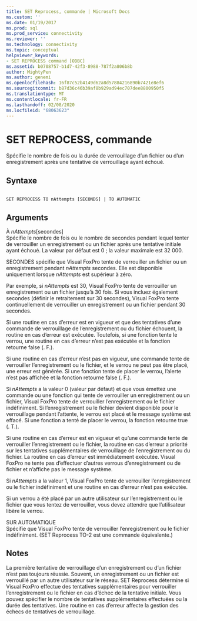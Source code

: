 ```yaml
---
title: SET Reprocess, commande | Microsoft Docs
ms.custom: ''
ms.date: 01/19/2017
ms.prod: sql
ms.prod_service: connectivity
ms.reviewer: ''
ms.technology: connectivity
ms.topic: conceptual
helpviewer_keywords:
- SET REPROCESS command [ODBC]
ms.assetid: b0708757-b1d7-42f3-8988-787f2a806b8b
author: MightyPen
ms.author: genemi
ms.openlocfilehash: 16f87c52b4149d62a8d57884216890b7421e8ef6
ms.sourcegitcommit: b87d36c46b39af8b929ad94ec707dee8800950f5
ms.translationtype: MT
ms.contentlocale: fr-FR
ms.lasthandoff: 02/08/2020
ms.locfileid: "68063623"
---
```

# <a name="set-reprocess-command"></a>SET REPROCESS, commande
Spécifie le nombre de fois ou la durée de verrouillage d’un fichier ou d’un enregistrement après une tentative de verrouillage ayant échoué.  
  
## <a name="syntax"></a>Syntaxe  
  
```  
  
SET REPROCESS TO nAttempts [SECONDS] | TO AUTOMATIC  
```  
  
## <a name="arguments"></a>Arguments  
 À *nAttempts*[secondes]  
 Spécifie le nombre de fois ou le nombre de secondes pendant lequel tenter de verrouiller un enregistrement ou un fichier après une tentative initiale ayant échoué. La valeur par défaut est 0 ; la valeur maximale est 32 000.  
  
 SECONDES spécifie que Visual FoxPro tente de verrouiller un fichier ou un enregistrement pendant *nAttempts* secondes. Elle est disponible uniquement lorsque *nAttempts* est supérieur à zéro.  
  
 Par exemple, si *nAttempts* est 30, Visual FoxPro tente de verrouiller un enregistrement ou un fichier jusqu’à 30 fois. Si vous incluez également secondes (définir le retraitement sur 30 secondes), Visual FoxPro tente continuellement de verrouiller un enregistrement ou un fichier pendant 30 secondes.  
  
 Si une routine en cas d’erreur est en vigueur et que des tentatives d’une commande de verrouillage de l’enregistrement ou du fichier échouent, la routine en cas d’erreur est exécutée. Toutefois, si une fonction tente le verrou, une routine en cas d’erreur n’est pas exécutée et la fonction retourne false (. F.).  
  
 Si une routine en cas d’erreur n’est pas en vigueur, une commande tente de verrouiller l’enregistrement ou le fichier, et le verrou ne peut pas être placé, une erreur est générée. Si une fonction tente de placer le verrou, l’alerte n’est pas affichée et la fonction retourne false (. F.).  
  
 Si *nAttempts* a la valeur 0 (valeur par défaut) et que vous émettez une commande ou une fonction qui tente de verrouiller un enregistrement ou un fichier, Visual FoxPro tente de verrouiller l’enregistrement ou le fichier indéfiniment. Si l’enregistrement ou le fichier devient disponible pour le verrouillage pendant l’attente, le verrou est placé et le message système est effacé. Si une fonction a tenté de placer le verrou, la fonction retourne true (. T.).  
  
 Si une routine en cas d’erreur est en vigueur et qu’une commande tente de verrouiller l’enregistrement ou le fichier, la routine en cas d’erreur a priorité sur les tentatives supplémentaires de verrouillage de l’enregistrement ou du fichier. La routine en cas d’erreur est immédiatement exécutée. Visual FoxPro ne tente pas d’effectuer d’autres verrous d’enregistrement ou de fichier et n’affiche pas le message système.  
  
 Si *nAttempts* a la valeur 1, Visual FoxPro tente de verrouiller l’enregistrement ou le fichier indéfiniment et une routine en cas d’erreur n’est pas exécutée.  
  
 Si un verrou a été placé par un autre utilisateur sur l’enregistrement ou le fichier que vous tentez de verrouiller, vous devez attendre que l’utilisateur libère le verrou.  
  
 SUR AUTOMATIQUE  
 Spécifie que Visual FoxPro tente de verrouiller l’enregistrement ou le fichier indéfiniment. (SET Reprocess TO-2 est une commande équivalente.)  
  
## <a name="remarks"></a>Notes  
 La première tentative de verrouillage d’un enregistrement ou d’un fichier n’est pas toujours réussie. Souvent, un enregistrement ou un fichier est verrouillé par un autre utilisateur sur le réseau. SET Reprocess détermine si Visual FoxPro effectue des tentatives supplémentaires pour verrouiller l’enregistrement ou le fichier en cas d’échec de la tentative initiale. Vous pouvez spécifier le nombre de tentatives supplémentaires effectuées ou la durée des tentatives. Une routine en cas d’erreur affecte la gestion des échecs de tentatives de verrouillage.
